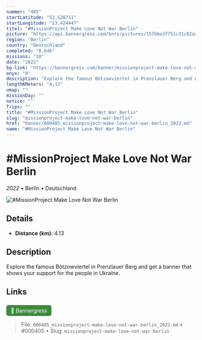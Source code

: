 ```yaml
---
nummer: "405"
startLatitude: "52,528711"
startLongitude: "13,424447"
titel: "#MissionProject Make Love Not War Berlin"
picture: "https://api.bannergress.com/bnrs/pictures/157bba3f751c31c82aa832552c721f58"
region: "Berlin"
country: "Deutschland"
completed: "8.646"
missions: "18"
date: "2022"
bg-link: "https://bannergress.com/banner/missionproject-make-love-not-war-berlin-d5d5"
onyx: "0"
description: "Explore the famous Bötzowviertel in Prenzlauer Berg and get a banner that shows your support for the people in Ukraine."
lengthKMeters: "4,13"
umap: ""
missionDay: ""
notice: ""
Trips: ""
title: "#MissionProject Make Love Not War Berlin"
slug: "missionproject-make-love-not-war-berlin"
href: "banner/000405_missionproject-make-love-not-war-berlin_2022.md"
name: "#MissionProject Make Love Not War Berlin"
---
```

# #MissionProject Make Love Not War Berlin

*2022* • Berlin • Deutschland

![#MissionProject Make Love Not War Berlin](https://api.bannergress.com/bnrs/pictures/157bba3f751c31c82aa832552c721f58)



## Details
- **Distance (km):** 4.13






## Description
Explore the famous Bötzowviertel in Prenzlauer Berg and get a banner that shows your support for the people in Ukraine.



## Links
<a href="https://bannergress.com/banner/missionproject-make-love-not-war-berlin-d5d5" style="display:inline-block;margin:6px 8px 0 0;padding:6px 12px;background:#3c8b3c;color:#fff;text-decoration:none;border-radius:6px;">🔗 Bannergress</a>




> File: `000405_missionproject-make-love-not-war-berlin_2022.md` • #000405 • Slug: `missionproject-make-love-not-war-berlin`
